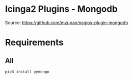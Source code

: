 # Icinga2 Plugins - Mongodb

Source: https://github.com/mzupan/nagios-plugin-mongodb

# Requirements

## All

```bash
pip3 install pymongo
```